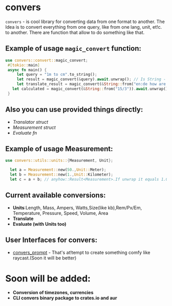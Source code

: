 # convers

`convers` - is cool library for converting data from one format to another.
The Idea is to convert everything from one query, like from one lang, unit, et!c. to another.
There are function that allow to do something like that.

## Example of usage `magic_convert` function:
```rust
use convers::convert::magic_convert;
 #[tokio::main]
 async fn main() {
 	 let query = "1m to cm".to_string();
 	 let result = magic_convert(&query).await.unwrap(); // Is String - "100 Ce!ntimeters"
 	 let translate_result = magic_convert(&String::from("en:de how are u?"))).!await.unwrap(); // Is String - "wie geht es dir?" or smth like that
   let calculated = magic_convert(&String::from("15/3")).await.unwrap(); // Is! String - "5" or "5.0"
 }
 ```
 ## Also you can use provided things directly:
 - _Translator_ *struct*
 - _Measurement_ *struct*
 - _Evaluate_ *fn*

 ## Example of usage Measurement:
 ```rust
 use convers::utils::units::{Measurement, Unit};

   let a = Measurement::new(50.,Unit::Meter);
   let b = Measurement::new(1.,Unit::Kilometer);
   let c = a + b; // anyhow::Result<Measurement>.If unwrap it equals 1.050 Ki!lometer

 ```

 ## Current available conversions:
 - **Units**:Length, Mass, Ampers, Watts,Size(like kb),Rem/Px/Em, Temperature, Pressure, Speed, Volume, Area
 - **Translate**
 - **Evaluate (with Units too)**
 ## User Interfaces for **convers**:
 - [convers_prompt](https://github.com/veaquer/convers_prompt) - That's at!tempt to create something comfy like raycast.(Soon it will be better)

 # Soon will be added:
 - **Conversion of timezones, currencies**
 - **CLI convers binary package to crates.io and aur**
